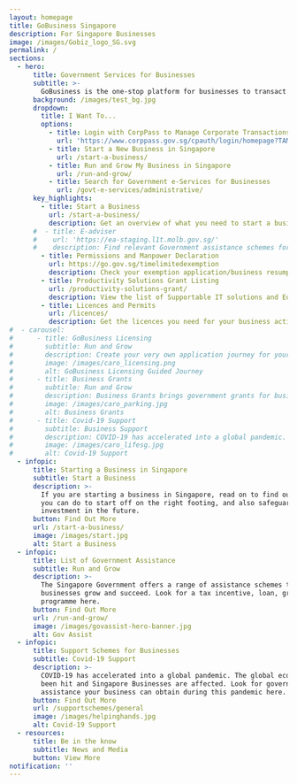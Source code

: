 ```yaml
---
layout: homepage
title: GoBusiness Singapore
description: For Singapore Businesses
image: /images/Gobiz_logo_SG.svg
permalink: /
sections:
  - hero:
      title: Government Services for Businesses
      subtitle: >-
        GoBusiness is the one-stop platform for businesses to transact with the government, discover opportunities, and connect with the right resources
      background: /images/test_bg.jpg
      dropdown:
        title: I Want To...
        options:
          - title: Login with CorpPass to Manage Corporate Transactions
            url: 'https://www.corppass.gov.sg/cpauth/login/homepage?TAM_OP=login'
          - title: Start a New Business in Singapore
            url: /start-a-business/
          - title: Run and Grow My Business in Singapore
            url: /run-and-grow/
          - title: Search for Government e-Services for Businesses
            url: /govt-e-services/administrative/
      key_highlights:
        - title: Start a Business
          url: /start-a-business/
          description: Get an overview of what you need to start a business in Singapore
      #  - title: E-adviser
      #    url: 'https://ea-staging.l1t.molb.gov.sg/'
      #    description: Find relevant Government assistance schemes for your business needs
        - title: Permissions and Manpower Declaration
          url: https://go.gov.sg/timelimitedexemption
          description: Check your exemption application/business resumption status and submit manpower details.
        - title: Productivity Solutions Grant Listing
          url: /productivity-solutions-grant/
          description: View the list of Supportable IT solutions and Equipment
        - title: Licences and Permits
          url: /licences/
          description: Get the licences you need for your business activities
#  - carousel:
#      - title: GoBusiness Licensing
#        subtitle: Run and Grow
#        description: Create your very own application journey for your business. It tells you which licences you’ll need and maps out the order in which to apply for them. No more confusion when you have a step-by-step plan now, your business is off to a smooth start. <a href="https://www.gobusiness.gov.sg/licences/" target="_blank" style="color:#037e8a">Find Out More</a>
#        image: /images/caro_licensing.png
#        alt: GoBusiness Licensing Guided Journey
#      - title: Business Grants
#        subtitle: Run and Grow
#        description: Business Grants brings government grants for businesses into one place, so it's easier to find and apply for the grants you need. The Portal is brought to you by Ministry Of Finance, Ministry Of Trade And Industry and Government Technology Agency. <a href="/business-grants/" target="_blank" style="color:#037e8a">Find Out More</a>
#        image: /images/caro_parking.jpg
#        alt: Business Grants
#      - title: Covid-19 Support
#        subtitle: Business Support
#        description: COVID-19 has accelerated into a global pandemic. The global economy has been hit and Singapore Businesses are affected. Look for government assistance your business can obtain during this pandemic here. <a href="https://www.gobusiness.gov.sg/supportschemes/general" target="_blank" style="color:#037e8a">Find Out More</a>
#        image: /images/caro_lifesg.jpg
#        alt: Covid-19 Support
  - infopic:
      title: Starting a Business in Singapore
      subtitle: Start a Business
      description: >-
        If you are starting a business in Singapore, read on to find out what
        you can do to start off on the right footing, and also safeguard your
        investment in the future.
      button: Find Out More
      url: /start-a-business/
      image: /images/start.jpg
      alt: Start a Business
  - infopic:
      title: List of Government Assistance
      subtitle: Run and Grow
      description: >-
        The Singapore Government offers a range of assistance schemes to help
        businesses grow and succeed. Look for a tax incentive, loan, grant, or
        programme here.
      button: Find Out More
      url: /run-and-grow/
      image: /images/govassist-hero-banner.jpg
      alt: Gov Assist
  - infopic:
      title: Support Schemes for Businesses
      subtitle: Covid-19 Support
      description: >-
        COVID-19 has accelerated into a global pandemic. The global economy has
        been hit and Singapore Businesses are affected. Look for government
        assistance your business can obtain during this pandemic here.
      button: Find Out More
      url: /supportschemes/general
      image: /images/helpinghands.jpg
      alt: Covid-19 Support
  - resources:
      title: Be in the know
      subtitle: News and Media
      button: View More
notification: ''
---
```

